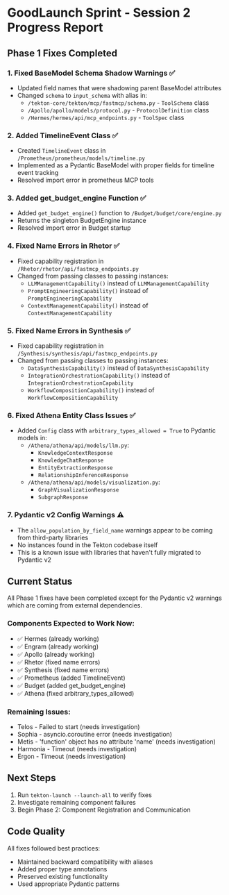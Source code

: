 # GoodLaunch Sprint - Session 2 Progress Report

## Phase 1 Fixes Completed

### 1. Fixed BaseModel Schema Shadow Warnings ✅
- Updated field names that were shadowing parent BaseModel attributes
- Changed `schema` to `input_schema` with alias in:
  - `/tekton-core/tekton/mcp/fastmcp/schema.py` - `ToolSchema` class
  - `/Apollo/apollo/models/protocol.py` - `ProtocolDefinition` class
  - `/Hermes/hermes/api/mcp_endpoints.py` - `ToolSpec` class

### 2. Added TimelineEvent Class ✅
- Created `TimelineEvent` class in `/Prometheus/prometheus/models/timeline.py`
- Implemented as a Pydantic BaseModel with proper fields for timeline event tracking
- Resolved import error in prometheus MCP tools

### 3. Added get_budget_engine Function ✅
- Added `get_budget_engine()` function to `/Budget/budget/core/engine.py`
- Returns the singleton BudgetEngine instance
- Resolved import error in Budget startup

### 4. Fixed Name Errors in Rhetor ✅
- Fixed capability registration in `/Rhetor/rhetor/api/fastmcp_endpoints.py`
- Changed from passing classes to passing instances:
  - `LLMManagementCapability()` instead of `LLMManagementCapability`
  - `PromptEngineeringCapability()` instead of `PromptEngineeringCapability`
  - `ContextManagementCapability()` instead of `ContextManagementCapability`

### 5. Fixed Name Errors in Synthesis ✅
- Fixed capability registration in `/Synthesis/synthesis/api/fastmcp_endpoints.py`
- Changed from passing classes to passing instances:
  - `DataSynthesisCapability()` instead of `DataSynthesisCapability`
  - `IntegrationOrchestrationCapability()` instead of `IntegrationOrchestrationCapability`
  - `WorkflowCompositionCapability()` instead of `WorkflowCompositionCapability`

### 6. Fixed Athena Entity Class Issues ✅
- Added `Config` class with `arbitrary_types_allowed = True` to Pydantic models in:
  - `/Athena/athena/api/models/llm.py`:
    - `KnowledgeContextResponse`
    - `KnowledgeChatResponse`
    - `EntityExtractionResponse`
    - `RelationshipInferenceResponse`
  - `/Athena/athena/api/models/visualization.py`:
    - `GraphVisualizationResponse`
    - `SubgraphResponse`

### 7. Pydantic v2 Config Warnings ⚠️
- The `allow_population_by_field_name` warnings appear to be coming from third-party libraries
- No instances found in the Tekton codebase itself
- This is a known issue with libraries that haven't fully migrated to Pydantic v2

## Current Status

All Phase 1 fixes have been completed except for the Pydantic v2 warnings which are coming from external dependencies.

### Components Expected to Work Now:
- ✅ Hermes (already working)
- ✅ Engram (already working)
- ✅ Apollo (already working)
- ✅ Rhetor (fixed name errors)
- ✅ Synthesis (fixed name errors)
- ✅ Prometheus (added TimelineEvent)
- ✅ Budget (added get_budget_engine)
- ✅ Athena (fixed arbitrary_types_allowed)

### Remaining Issues:
- Telos - Failed to start (needs investigation)
- Sophia - asyncio.coroutine error (needs investigation)
- Metis - 'function' object has no attribute 'name' (needs investigation)
- Harmonia - Timeout (needs investigation)
- Ergon - Timeout (needs investigation)

## Next Steps

1. Run `tekton-launch --launch-all` to verify fixes
2. Investigate remaining component failures
3. Begin Phase 2: Component Registration and Communication

## Code Quality

All fixes followed best practices:
- Maintained backward compatibility with aliases
- Added proper type annotations
- Preserved existing functionality
- Used appropriate Pydantic patterns